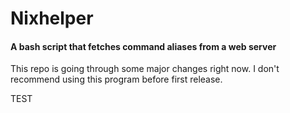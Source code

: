 <h1>Nixhelper</h1>
<h4>A bash script that fetches command aliases from a web server</h4>
This repo is going through some major changes right now. I don't
recommend using this program before first release.

TEST
